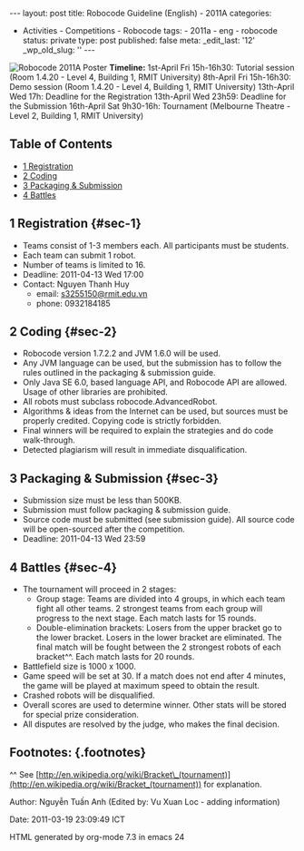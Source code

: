 --- layout: post title: Robocode Guideline (English) - 2011A categories:
- Activities - Competitions - Robocode tags: - 2011a - eng - robocode
status: private type: post published: false meta: \_edit\_last: '12'
\_wp\_old\_slug: '' ---

![Robocode 2011A
Poster](http://img593.imageshack.us/img593/2982/robocodepostersmall.jpg)
**Timeline:** 1st-April Fri 15h-16h30: Tutorial session (Room 1.4.20 -
Level 4, Building 1, RMIT University) 8th-April Fri 15h-16h30: Demo
session (Room 1.4.20 - Level 4, Building 1, RMIT University) 13th-April
Wed 17h: Deadline for the Registration 13th-April Wed 23h59: Deadline
for the Submission 16th-April Sat 9h30-16h: Tournament (Melbourne
Theatre - Level 2, Building 1, RMIT University)

## Table of Contents

-   [1 Registration](#sec-1)
-   [2 Coding](#sec-2)
-   [3 Packaging & Submission](#sec-3)
-   [4 Battles](#sec-4)

## 1 Registration {#sec-1}

-   Teams consist of 1-3 members each. All participants must be
    students.
-   Each team can submit 1 robot.
-   Number of teams is limited to 16.
-   Deadline: 2011-04-13 Wed 17:00
-   Contact: Nguyen Thanh Huy
    -   email: s3255150@rmit.edu.vn
    -   phone: 0932184185

## 2 Coding {#sec-2}

-   Robocode version 1.7.2.2 and JVM 1.6.0 will be used.
-   Any JVM language can be used, but the submission has to follow the
    rules outlined in the packaging & submission guide.
-   Only Java SE 6.0, based language API, and Robocode API are allowed.
    Usage of other libraries are prohibited.
-   All robots must subclass robocode.AdvancedRobot.
-   Algorithms & ideas from the Internet can be used, but sources must
    be properly credited. Copying code is strictly forbidden.
-   Final winners will be required to explain the strategies and do code
    walk-through.
-   Detected plagiarism will result in immediate disqualification.

## 3 Packaging & Submission {#sec-3}

-   Submission size must be less than 500KB.
-   Submission must follow packaging & submission guide.
-   Source code must be submitted (see submission guide). All source
    code will be open-sourced after the competition.
-   Deadline: 2011-04-13 Wed 23:59

## 4 Battles {#sec-4}

-   The tournament will proceed in 2 stages:
    -   Group stage: Teams are divided into 4 groups, in which each team
        fight all other teams. 2 strongest teams from each group will
        progress to the next stage. Each match lasts for 15 rounds.
    -   Double-elimination brackets: Losers from the upper bracket go to
        the lower bracket. Losers in the lower bracket are eliminated.
        The final match will be fought between the 2 strongest robots of
        each bracket^^. Each match lasts for 20 rounds.
-   Battlefield size is 1000 x 1000.
-   Game speed will be set at 30. If a match does not end after 4
    minutes, the game will be played at maximum speed to obtain the
    result.
-   Crashed robots will be disqualified.
-   Overall scores are used to determine winner. Other stats will be
    stored for special prize consideration.
-   All disputes are resolved by the judge, who makes the final
    decision.

## Footnotes: {.footnotes}

^^ See
[http://en.wikipedia.org/wiki/Bracket\_(tournament)](http://en.wikipedia.org/wiki/Bracket_(tournament))
for explanation.

Author: Nguyễn Tuấn Anh (Edited by: Vu Xuan Loc - adding information)

Date: 2011-03-19 23:09:49 ICT

HTML generated by org-mode 7.3 in emacs 24
